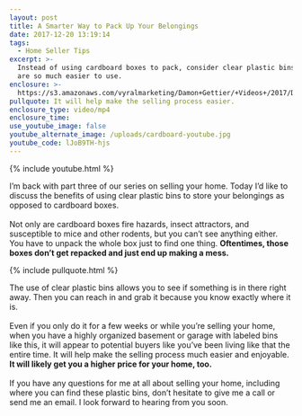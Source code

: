 ```yaml
---
layout: post
title: A Smarter Way to Pack Up Your Belongings
date: 2017-12-20 13:19:14
tags:
  - Home Seller Tips
excerpt: >-
  Instead of using cardboard boxes to pack, consider clear plastic bins. They
  are so much easier to use.
enclosure: >-
  https://s3.amazonaws.com/vyralmarketing/Damon+Gettier/+Videos+/2017/December/Roanoke+Real+Estate+Agent-+A+Smarter+Way+to+Pack+Up+Your+Belongings.mp4
pullquote: It will help make the selling process easier.
enclosure_type: video/mp4
enclosure_time:
use_youtube_image: false
youtube_alternate_image: /uploads/cardboard-youtube.jpg
youtube_code: lJoB9TH-hjs
---
```



{% include youtube.html %}

I’m back with part three of our series on selling your home. Today I’d like to discuss the benefits of using clear plastic bins to store your belongings as opposed to cardboard boxes.<br><br>Not only are cardboard boxes fire hazards, insect attractors, and susceptible to mice and other rodents, but you can’t see anything either. You have to unpack the whole box just to find one thing. **Oftentimes, those boxes don’t get repacked and just end up making a mess.**

{% include pullquote.html %}

The use of clear plastic bins allows you to see if something is in there right away. Then you can reach in and grab it because you know exactly where it is.<br><br>Even if you only do it for a few weeks or while you’re selling your home, when you have a highly organized basement or garage with labeled bins like this, it will appear to potential buyers like you’ve been living like that the entire time. It will help make the selling process much easier and enjoyable. **It will likely get you a higher price for your home, too.**<br><br>If you have any questions for me at all about selling your home, including where you can find these plastic bins, don’t hesitate to give me a call or send me an email. I look forward to hearing from you soon.